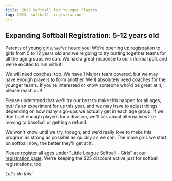```yaml
---
title: 2023 Softball for Younger Players
tag: 2023, softball, registration
---
```


## Expanding Softball Registration: 5-12 years old

Parents of young girls, we've heard you! We're opening up registration to girls
from 5 to 12 years old and we're going to try putting together teams for all the
age groups we can. We had a great response to our informal poll, and we're
excited to run with it!

We will need coaches, too. We have 1 Majors team covered, but we may have enough
players to form another. We'll absolutely need coaches for the younger teams. If
you're interested or know someone who'd be great at it, please reach out!

Please understand that we'll try our best to make this happen for all ages, but
it's an experiment for us this year, and we may have to adjust things depending
on how many sign-ups we actually get in each age group. If we don't get enough
players for a division, we'll talk about alternatives like moving to baseball or
getting a refund.

We won't know until we try, though, and we'd really love to make this program as
strong as possible as quickly as we can. The more girls we start on softball
now, the better they'll get at it.

Please register all ages under "Little League Softball - Girls" at
[our registration page](https://www.sierramountainll.com/Default.aspx?tabid=890579).
We're keeping the $25 discount active just for softball registrations, too.

_Let's do this!_
